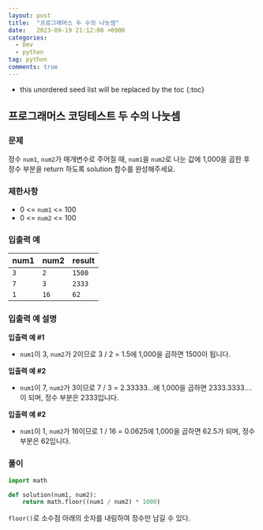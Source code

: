 ```yaml
---
layout: post
title:  "프로그래머스 두 수의 나눗셈"
date:   2023-09-19 21:12:00 +0900
categories: 
  - Dev
  - python
tag: python
comments: true
---
```


* this unordered seed list will be replaced by the toc
{:toc}

## 프로그래머스 코딩테스트 두 수의 나눗셈

### 문제

정수 `num1`, `num2`가 매개변수로 주어질 때, `num1`을 `num2`로 나눈 값에 1,000을 곱한 후 정수 부분을 return 하도록 solution 함수를 완성해주세요.

### 제한사항

- 0 <= `num1` <= 100
- 0 <= `num2` <= 100

### 입출력 예

| num1 | num2 |	result |
| --- | --- | --- |
| `3` | `2` |	`1500` |
| `7` | `3` |	`2333` |
| `1` | `16` |	`62` |

### 입출력 예 설명

**입출력 예 #1**
- `num1`이 3, `num2`가 2이므로 3 / 2 = 1.5에 1,000을 곱하면 1500이 됩니다.

**입출력 예 #2**
- `num1`이 7, `num2`가 3이므로 7 / 3 = 2.33333...에 1,000을 곱하면 2333.3333.... 이 되며, 정수 부분은 2333입니다.

**입출력 예 #2**
- `num1`이 1, `num2`가 16이므로 1 / 16 = 0.0625에 1,000을 곱하면 62.5가 되며, 정수 부분은 62입니다.

### 풀이

```py
import math

def solution(num1, num2):
    return math.floor((num1 / num2) * 1000)
```

`floor()`로 소수점 아래의 숫자를 내림하여 정수만 남길 수 있다.